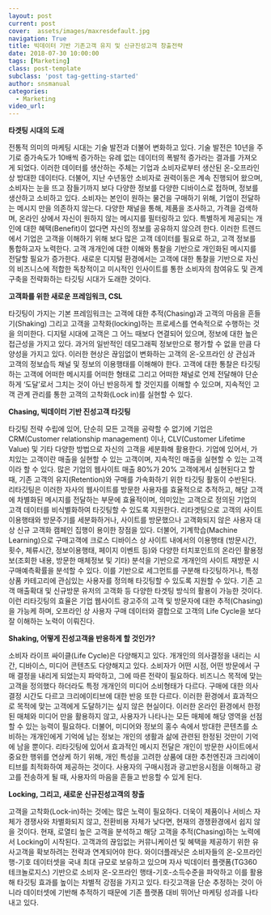 ```yaml
---
layout: post
current: post
cover:  assets/images/maxresdefault.jpg
navigation: True
title: 빅데이터 기반 기존고객 유지 및 신규진성고객 창출전략
date: 2018-07-30 10:00:00
tags: [Marketing]
class: post-template
subclass: 'post tag-getting-started'
author: snsmanual
categories:
  - Marketing
video_url: 
---
```


**타겟팅 시대의 도래**

전통적 의미의 마케팅 시대는 기술 발전과 더불어 변화하고 있다.
기술 발전은 10년을 주기로 증가속도가 10배씩 증가하는 유례 없는 데이터의 폭발적 증가라는 결과를 가져오게 되었다.
이러한 데이터를 생산하는 주체는 기업과 소비자로부터 생산된 온-오프라인 상 방대한 데이터다.
더불어, 지난 수년동안 소비자로 권력이동은 계속 진행되어 왔으며,
소비자는 눈을 뜨고 잠들기까지 보다 다양한 정보를 다양한 디바이스로 접하며, 정보를 생산하고 소비하고 있다.
소비자는 본인이 원하는 물건을 구매하기 위해, 기업이 전달하는 메시지 만을 의존하지 않는다.
다양한 채널을 통해, 제품을 조사하고, 가격을 검색하며, 온라인 상에서 자신이 원하지 않는 메시지를 필터링하고 있다.
특별하게 제공되는 개인에 대한 혜택(Benefit)이 없다면 자신의 정보를 공유하지 않으려 한다.
이러한 트렌드에서 기업은 고객을 이해하기 위해 보다 많은 고객 데이터를 필요로 하고,
고객 정보를 통합하고자 노력한다. 고객 개개인에 대한 이해와 통찰을 기반으로 개인화된 메시지를 전달할 필요가 증가한다.
새로운 디지털 환경에서는 고객에 대한 통찰을 기반으로 자신의 비즈니스에 적합한 독창적이고
미시적인 인사이트를 통한 소비자의 참여유도 및 관계구축을 전략화하는 타깃팅 시대가 도래한 것이다.


**고객화를 위한 새로운 프레임워크, CSL**

타깃팅이 가지는 기본 프레임워크는 고객에 대한 추적(Chasing)과 고객의 마음을 흔들기(Shaking)
그리고 고객을 고착화(locking)하는 프로세스를 연속적으로 수행하는 것을 의미한다.
디지털 시대에 고객은 그 어느 때보다 연결되어 있으며, 정보에 대한 높은 접근성을 가지고 있다.
과거의 일반적인 데모그래픽 정보만으로 평가할 수 없을 만큼 다양성을 가지고 있다.
이러한 현상은 끊임없이 변화하는 고객의 온-오프라인 상 관심과 고객의 정보습득 채널 및 정보의 이용행태를 이해해야 한다.
고객에 대한 통찰은 타깃팅하는 고객에 어떠한 메시지를 어떠한 형태로
그리고 어떠한 채널로 언제 전달해야 단순하게 ‘도달’로서 그치는 것이 아닌 반응하게 할 것인지를 이해할 수 있으며,
지속적인 고객 관계 관리를 통한 고객의 고착화(Lock in)를 실현할 수 있다.


**Chasing, 빅데이터 기반 진성고객 타깃팅**

타깃팅 전략 수립에 있어, 단순히 모든 고객을 공략할 수 없기에 기업은 CRM(Customer relationship management) 이나,
CLV(Customer Lifetime Value) 및 기타 다양한 방법으로 자신의 고객을 세분화해 활용한다.
기업에 있어서, 가치있는 고객이란 매출을 실현할 수 있는 고객이며, 지속적인 매출을 실현할 수 있는 고객이라 할 수 있다.
많은 기업의 웹사이트 매출 80%가 20% 고객에게서 실현된다고 할 때,
기존 고객의 유지(Retention)와 구매를 가속화하기 위한 타깃팅 활동이 수반된다.
리타깃팅은 이러한 자사의 웹사이트를 방문한 사용자를 효율적으로 추적하고,
해당 고객에 차별화된 메시지를 전달하는 부문에 효율적이며,
의미있는 고객으로 정의된 기업의 고객 데이터를 비식별화하여 타깃팅할 수 있도록 지원한다.
리타겟팅으로 고객의 사이트 이용행태와 방문주기를 세분화하거나,
사이트를 방문했으나 고객화되지 않은 사용자 대상 신규 고객화 캠페인 집행이 용이한 장점을 있다.
더불어, 기계학습(Machine Learning)으로 구매고객에 크로스 디바이스 상 사이트 내에서의
이용행태 (방문시간, 횟수, 체류시간, 정보이용행태, 페이지 이벤트 등)와
다양한 터치포인트의 온라인 활용정보(조회한 내용, 방문한 매체정보 및 기타) 분석을 기반으로
개개인의 사이트 재방문 시 구매예측확률을 분석할 수 있다.
이를 기반으로 세그먼트를 구분해 타깃팅하거나, 특정 상품 카테고리에 관심있는 사용자를 정의해 타깃팅할 수 있도록 지원할 수 있다.
기존 고객 매출확대 및 신규방문 유저의 고객화 등 다양한 타겟팅 방식의 활용이 가능한 것이다.
이런 리타깃팅의 효율은 기업 웹사이트 광고주의 고객 및 방문자에 대한 추적(Chasing)을 가능케 하며,
오프라인 상 사용자 구매 데이터와 결합으로 고객의 Life Cycle을 보다 잘 이해하는 노력이 이뤄진다.


**Shaking, 어떻게 진성고객을 반응하게 할 것인가?**

소비자 라이프 싸이클(Life Cycle)은 다양해지고 있다.
개개인의 의사결정을 내리는 시간, 디바이스, 미디어 콘텐츠도 다양해지고 있다.
소비자가 어떤 시점, 어떤 방문에서 구매 결정을 내리게 되었는지 파악하고, 그에 따른 전략이 필요하다.
비즈니스 목적에 맞는 고객을 정의했다 하더라도 특정 개개인의 미디어 소비형태가 다르다.
구매에 대한 의사결정 시간도 다르고 크리에이티브에 대한 반응 또한 다르다.
이러한 환경에서 효과적으로 목적에 맞는 고객에게 도달하기는 싶지 않은 현실이다.
이러한 온라인 환경에서 한정된 매체와 미디어 만을 활용하지 않고,
사용자가 나타나는 모든 매체에 해당 영역을 선점할 수 있는 능력이 필요하다.
더불어, 미디어와 정보의 홍수 속에서 방대한 콘텐츠를 소비하는 개개인에게 기억에 남는 정보는
개인의 생활과 삶에 관련된 한정된 것만이 기억에 남을 뿐이다.
리타깃팅에 있어서 효과적인 메시지 전달은 개인이 방문한 사이트에서 중요한 행위를 연상케 하기 위해,
개인 특성을 고려한 상품에 대한 추천엔진과 크리에이티브를 최적화하여 제공하는 것이다.
사용자의 구매시점과 광고반응시점을 이해하고 광고를 전송하게 될 때, 사용자의 마음을 흔들고 반응할 수 있게 된다.


**Locking, 그리고, 새로운 신규진성고객의 창출**

고객을 고착화(Lock-in)하는 것에는 많은 노력이 필요하다.
더욱이 제품이나 서비스 자체가 경쟁사와 차별화되지 않고, 전환비용 자체가 낮다면,
현재의 경쟁환경에서 쉽지 않을 것이다. 현재, 로열티 높은 고객을 분석하고 해당 고객을 추적(Chasing)하는 노력에서 Locking이 시작된다.
고객과의 끊임없는 커뮤니케이션 및 혜택을 제공하기 위한 유사고객을 확보하려는 전략과 연계되어야 한다.
와이더플래닛은 소비자들의 온-오프라인 행-기호 데이터셋을 국내 최대 규모로 보유하고 있으며
자사 빅데이터 플랫폼(TG360 테크놀로지스) 기반으로 소비자 온-오프라인 행태-기호-소득수준을 파악하고
이를 활용해 타깃팅 효과를 높이는 차별적 강점을 가지고 있다.
타깃고객을 단순 추정하는 것이 아니라 데이터셋에 기반해 추적하기 때문에 기존 플랫폼 대비 뛰어난 마케팅 성과를 나타내고 있다.
